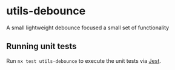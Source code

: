 # utils-debounce

A small lightweight debounce focused a small set of functionality

## Running unit tests

Run `nx test utils-debounce` to execute the unit tests via [Jest](https://jestjs.io).
